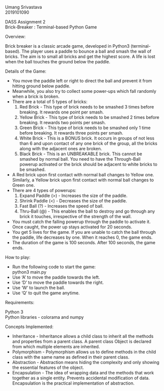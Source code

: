 Umang Srivastava  
2019101090  

DASS Assignment 2  
Brick-Breaker : Terminal-based Python Game  

Overview:  

Brick breaker is a classic arcade game, developed in Python3 (terminal-based). The player uses a paddle to bounce a ball and smash the wall of bricks. The aim is to small all bricks and get the highest score. A life is lost when the ball touches the ground below the paddle.  

Details of the Game:  

- You move the paddle left or right to direct the ball and prevent it from hitting ground below paddle.  
- Meanwhile, you also try to collect some power-ups which fall randomly when a brick is broken.  
- There are a total of 5 types of bricks:  
	1. Red Brick - This type of brick needs to be smashed 3 times before breaking. It rewards one point per smash.  
	2. Yellow Brick - This type of brick needs to be smashed 2 times before breaking. It rewards two points per smash.  
	3. Green Brick - This type of brick needs to be smashed only 1 time before breaking. It rewards three points per smash.  
	4. White Brick - This is a BONUS brick. It occurs in groups of not less than 6 and upon contact of any one brick of the group, all the bricks along with the adjacent ones are broken.  
	5. Black Brick - This is an UNBREAKABLE brick. This cannot be smashed by normal ball. You need to have the Through-Ball powerup activated or the brick should be adjacent to white bricks to be smashed.  
- A Red brick upon first contact with normal ball changes to Yellow one. Similarly, a Yellow brick upon first contact with normal ball changes to Green one.
- There are 4 types of powerups:
	1. Expand Paddle (>) - Increases the size of the paddle.
	2. Shrink Paddle (<) - Decreases the size of the paddle.
	3. Fast Ball (?) - Increases the speed of ball.
	4. Thru-Ball (@) - This enables the ball to destroy and go through any brick it touches, irrespective of the strength of the wall.
- You must catch the falling powerup through the paddle to activate it. Once caught, the power up stays activated for 20 seconds.
- You get 5 lives for the game. If you are unable to catch the ball through the paddle, life decreases by one. When it reaches 0, the game ends.
- The duration of the game is 100 seconds. After 100 seconds, the game ends.  

How to play:  

- Run the following code to start the game:  
	python3 main.py  
- Use ‘A’ to move the paddle towards the left.  
- Use ‘D’ to move the paddle towards the right.  
- Use ‘W’ to launch the ball.  
- Use ‘Q’ to quit the game anytime.  

Requirements:  

Python 3  
Python libraries - colorama and numpy  

Concepts Implemented:  

- Inheritance - Inheritance allows a child class to inherit all the methods and properties from a parent class. A parent class Object is declared from which multiple elements are inherited.  
- Polymorphism - Polymorphism allows us to define methods in the child class with the same name as defined in their parent class.  
- Abstraction - Abstraction means hiding the complexity and only showing the essential features of the object.  
- Encapsulation - The idea of wrapping data and the methods that work together as a single entity. Prevents accidental modification of data. Encapsulation is the practical implementation of abstraction.  